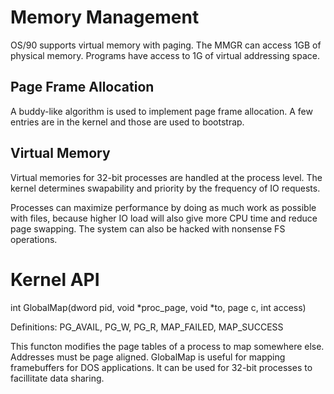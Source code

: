 # Memory Management

OS/90 supports virtual memory with paging. The MMGR can access 1GB of physical memory. Programs have access to  1G of virtual addressing space.

## Page Frame Allocation

A buddy-like algorithm is used to implement page frame allocation. A few entries are in the kernel and those are used to bootstrap.

## Virtual Memory

Virtual memories for 32-bit processes are handled at the process level. The kernel determines swapability and priority by the frequency of IO requests.

Processes can maximize performance by doing as much work as possible with files, because higher IO load will also give more CPU time and reduce page swapping. The system can also be hacked with nonsense FS operations.

# Kernel API

int GlobalMap(dword pid, void *proc_page, void *to, page c, int access)

Definitions:
PG_AVAIL, PG_W, PG_R, MAP_FAILED, MAP_SUCCESS

This functon modifies the page tables of a process to map somewhere else. Addresses must be page aligned. GlobalMap is useful for mapping framebuffers for DOS applications. It can be used for 32-bit processes to facillitate data sharing.

